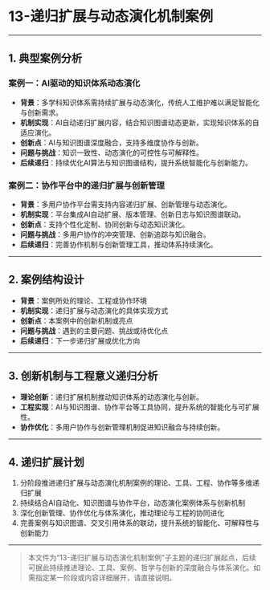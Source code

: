 # 13-递归扩展与动态演化机制案例

---

## 1. 典型案例分析

### 案例一：AI驱动的知识体系动态演化
- **背景**：多学科知识体系需持续扩展与动态演化，传统人工维护难以满足智能化与创新需求。
- **机制实现**：AI自动递归扩展内容，结合知识图谱动态更新，实现知识体系的自适应演化。
- **创新点**：AI与知识图谱深度融合，支持多维度协作与创新。
- **问题与挑战**：知识一致性、动态演化的可控性与可解释性。
- **后续递归**：持续优化AI算法与知识图谱结构，提升系统智能化与创新能力。

### 案例二：协作平台中的递归扩展与创新管理
- **背景**：多用户协作平台需支持内容递归扩展、创新管理与动态演化。
- **机制实现**：平台集成AI自动扩展、版本管理、创新日志与知识图谱联动。
- **创新点**：支持个性化定制、协同创新与动态知识演化。
- **问题与挑战**：多用户协作的冲突管理、创新追踪与知识融合。
- **后续递归**：完善协作机制与创新管理工具，推动体系持续演化。

---

## 2. 案例结构设计

- **背景**：案例所处的理论、工程或协作环境
- **机制实现**：递归扩展与动态演化的具体实现方式
- **创新点**：本案例中的创新机制或亮点
- **问题与挑战**：遇到的主要问题、挑战或待优化点
- **后续递归**：下一步递归扩展或优化方向

---

## 3. 创新机制与工程意义递归分析

- **理论创新**：递归扩展机制推动知识体系的动态演化与创新。
- **工程实现**：AI与知识图谱、协作平台等工具协同，提升系统的智能化与可扩展性。
- **协作优化**：多用户协作与创新管理机制促进知识融合与持续创新。

---

## 4. 递归扩展计划

1. 分阶段推进递归扩展与动态演化机制案例的理论、工具、工程、协作等多维递归扩展
2. 持续结合AI自动化、知识图谱与协作平台，动态演化案例体系与创新机制
3. 深化创新管理、协作优化与体系演化，推动理论与工程的协同进化
4. 完善案例与知识图谱、交叉引用体系的联动，提升系统的智能化、可解释性与创新能力

---

> 本文件为“13-递归扩展与动态演化机制案例”子主题的递归扩展起点，后续可据此持续推进理论、工具、案例、哲学与创新的深度融合与体系演化。如需指定某一阶段或内容详细展开，请直接说明。 